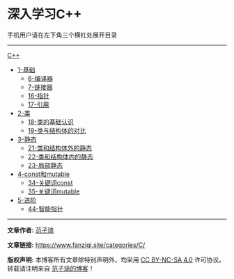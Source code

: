 # 深入学习C++

手机用户请在左下角三个横杠处展开目录

------

[C++](/C++/)
- [1-基础](C++/1-基础/)
  - [6-编译器](C++/1-基础/6-编译器.md)
  - [7-链接器](C++/1-基础/7-链接器.md)
  - [16-指针](C++/1-基础/16-指针.md)
  - [17-引用](C++/1-基础/17-引用.md)
- [2-类](C++/2-类/)
  - [18-类的基础认识](C++/2-类/18-类的基础认识.md)
  - [19-类与结构体的对比](C++/2-类/19-类与结构体的对比.md)
- [3-静态](C++/3-静态/)
  - [21-类和结构体外的静态](C++/3-静态/21-类和结构体外的静态.md)
  - [22-类和结构体内的静态](C++/3-静态/22-类和结构体内的静态.md)
  - [23-局部静态](C++/3-静态/23-局部静态.md)
- [4-const和mutable](C++/4-const和mutable/)
  - [34-关键词const](C++/4-const和mutable/34-关键词const.md)
  - [35-关键词mutable](C++/4-const和mutable/34-关键词mutable.md)
- [5-进阶](C++/5-进阶/)
  - [44-智能指针](C++/5-进阶/44-智能指针.md)

------

**文章作者:** [范子琦](https://github.com/fan-ziqi)

**文章链接:** https://www.fanziqi.site/categories/C/

**版权声明:** 本博客所有文章除特别声明外，均采用 [CC BY-NC-SA 4.0](https://creativecommons.org/licenses/by-nc-sa/4.0/) 许可协议。转载请注明来自 [范子琦的博客](http://www.fanziqi.site/)！
